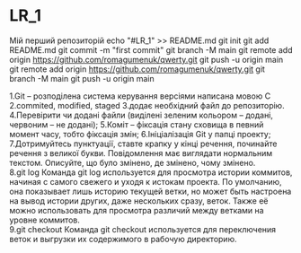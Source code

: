 # LR_1
Мій перший репозиторій
echo "#LR_1" >> README.md
git init
git add README.md
git commit -m "first commit"
git branch -M main
git remote add origin https://github.com/romagumenuk/qwerty.git
git push -u origin main 
git remote add origin https://github.com/romagumenuk/qwerty.git 
git branch -M main 
git push -u origin main

1.Git – розподілена система керування версіями написана мовою С
2.commited, modified, staged
3.додає необхідний файл до репозиторію.
4.Перевірити чи додані файли (виділені зеленим кольором – додані, червоним – не додані);
5.Коміт – фіксація стану сховища в певний момент часу, тобто фіксація змін;
6.Ініціалізація Git у папці проекту;
7.Дотримуйтесь пунктуації, ставте крапку у кінці речення, починайте речення з великої букви. Повідомлення має виглядати нормальним текстом. Описуйте, що було змінено, де змінено, чому змінено.  
8.git log Команда git log используется для просмотра истории коммитов, начиная с самого свежего и уходя к истокам проекта. По умолчанию, она показывает лишь историю текущей ветки, но может быть настроена на вывод истории других, даже нескольких сразу, веток. Также её можно использовать для просмотра различий между ветками на уровне коммитов.  
9.git checkout Команда git checkout используется для переключения веток и выгрузки их содержимого в рабочую директорию.
